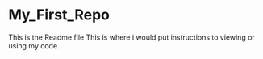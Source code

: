 # My_First_Repo
This is the Readme file
This is where i would put instructions to viewing or using my code.
